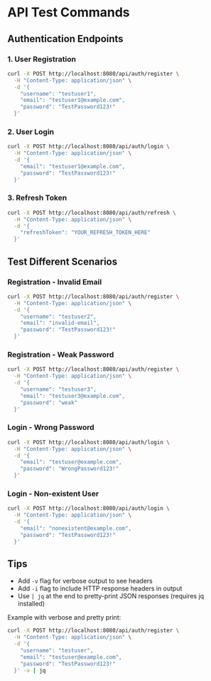 # API Test Commands

## Authentication Endpoints

### 1. User Registration
```bash
curl -X POST http://localhost:8080/api/auth/register \
  -H "Content-Type: application/json" \
  -d '{
    "username": "testuser1",
    "email": "testuser1@example.com",
    "password": "TestPassword123!"
  }'
```

### 2. User Login
```bash
curl -X POST http://localhost:8080/api/auth/login \
  -H "Content-Type: application/json" \
  -d '{
    "email": "testuser1@example.com",
    "password": "TestPassword123!"
  }'
```

### 3. Refresh Token
```bash
curl -X POST http://localhost:8080/api/auth/refresh \
  -H "Content-Type: application/json" \
  -d '{
    "refreshToken": "YOUR_REFRESH_TOKEN_HERE"
  }'
```

## Test Different Scenarios

### Registration - Invalid Email
```bash
curl -X POST http://localhost:8080/api/auth/register \
  -H "Content-Type: application/json" \
  -d '{
    "username": "testuser2",
    "email": "invalid-email",
    "password": "TestPassword123!"
  }'
```

### Registration - Weak Password
```bash
curl -X POST http://localhost:8080/api/auth/register \
  -H "Content-Type: application/json" \
  -d '{
    "username": "testuser3",
    "email": "testuser3@example.com",
    "password": "weak"
  }'
```

### Login - Wrong Password
```bash
curl -X POST http://localhost:8080/api/auth/login \
  -H "Content-Type: application/json" \
  -d '{
    "email": "testuser@example.com",
    "password": "WrongPassword123!"
  }'
```

### Login - Non-existent User
```bash
curl -X POST http://localhost:8080/api/auth/login \
  -H "Content-Type: application/json" \
  -d '{
    "email": "nonexistent@example.com",
    "password": "TestPassword123!"
  }'
```

## Tips
- Add `-v` flag for verbose output to see headers
- Add `-i` flag to include HTTP response headers in output
- Use `| jq` at the end to pretty-print JSON responses (requires jq installed)

Example with verbose and pretty print:
```bash
curl -X POST http://localhost:8080/api/auth/register \
  -H "Content-Type: application/json" \
  -d '{
    "username": "testuser",
    "email": "testuser@example.com",
    "password": "TestPassword123!"
  }' -v | jq
```